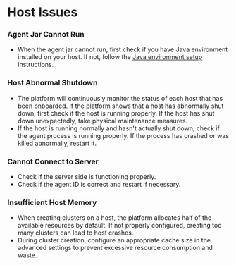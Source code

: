# Host Issues

### Agent Jar Cannot Run

- When the agent jar cannot run, first check if you have Java environment installed on your host. If not, follow the [Java environment setup](../02-Usage/Host/AddHost.md) instructions.

### Host Abnormal Shutdown

- The platform will continuously monitor the status of each host that has been onboarded. If the platform shows that a host has abnormally shut down, first check if the host is running properly. If the host has shut down unexpectedly, take physical maintenance measures.
- If the host is running normally and hasn't actually shut down, check if the agent process is running properly. If the process has crashed or was killed abnormally, restart it.

### Cannot Connect to Server

- Check if the server side is functioning properly.
- Check if the agent ID is correct and restart if necessary.

### Insufficient Host Memory

- When creating clusters on a host, the platform allocates half of the available resources by default. If not properly configured, creating too many clusters can lead to host crashes.
- During cluster creation, configure an appropriate cache size in the advanced settings to prevent excessive resource consumption and waste.